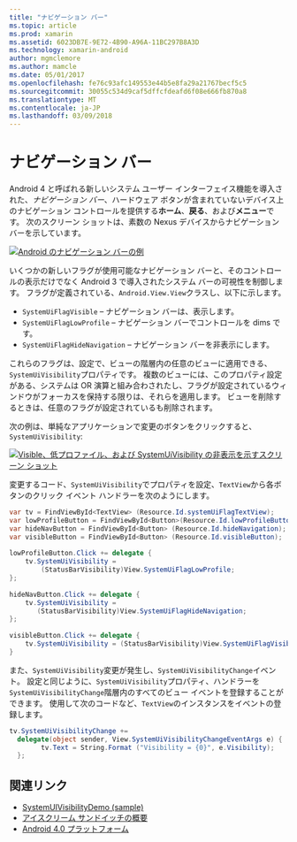 ```yaml
---
title: "ナビゲーション バー"
ms.topic: article
ms.prod: xamarin
ms.assetid: 6023DB7E-9E72-4B90-A96A-11BC297B8A3D
ms.technology: xamarin-android
author: mgmclemore
ms.author: mamcle
ms.date: 05/01/2017
ms.openlocfilehash: fe76c93afc149553e44b5e8fa29a21767becf5c5
ms.sourcegitcommit: 30055c534d9caf5dffcfdeafd6f08e666fb870a8
ms.translationtype: MT
ms.contentlocale: ja-JP
ms.lasthandoff: 03/09/2018
---
```

# <a name="navigation-bar"></a>ナビゲーション バー

Android 4 と呼ばれる新しいシステム ユーザー インターフェイス機能を導入された、*ナビゲーション バー*、ハードウェア ボタンが含まれていないデバイス上のナビゲーション コントロールを提供する**ホーム**、**戻る**、および**メニュー**です。
次のスクリーン ショットは、素数の Nexus デバイスからナビゲーション バーを示しています。

 [![Android のナビゲーション バーの例](navigation-bar-images/19-navbar.png)](navigation-bar-images/19-navbar.png#lightbox)

いくつかの新しいフラグが使用可能なナビゲーション バーと、そのコントロールの表示だけでなく Android 3 で導入されたシステム バーの可視性を制御します。 フラグが定義されている、`Android.View.View`クラスし、以下に示します。

-   `SystemUiFlagVisible` &ndash; ナビゲーション バーは、表示します。 
-   `SystemUiFlagLowProfile` &ndash; ナビゲーション バーでコントロールを dims です。 
-   `SystemUiFlagHideNavigation` &ndash; ナビゲーション バーを非表示にします。 


これらのフラグは、設定で、ビューの階層内の任意のビューに適用できる、`SystemUiVisibility`プロパティです。 複数のビューには、このプロパティ設定がある、システムは OR 演算と組み合わされたし、フラグが設定されているウィンドウがフォーカスを保持する限りは、それらを適用します。 ビューを削除するときは、任意のフラグが設定されているも削除されます。

次の例は、単純なアプリケーションで変更のボタンをクリックすると、 `SystemUiVisibility`:

 [![Visible、低プロファイル、および SystemUiVisibility の非表示を示すスクリーン ショット](navigation-bar-images/18-systemuivisibility.png)](navigation-bar-images/18-systemuivisibility.png#lightbox)

変更するコード、`SystemUiVisibility`でプロパティを設定、`TextView`から各ボタンのクリック イベント ハンドラーを次のようにします。

```csharp
var tv = FindViewById<TextView> (Resource.Id.systemUiFlagTextView);
var lowProfileButton = FindViewById<Button>(Resource.Id.lowProfileButton);
var hideNavButton = FindViewById<Button> (Resource.Id.hideNavigation);
var visibleButton = FindViewById<Button> (Resource.Id.visibleButton);
           
lowProfileButton.Click += delegate {
    tv.SystemUiVisibility =
        (StatusBarVisibility)View.SystemUiFlagLowProfile;
};
           
hideNavButton.Click += delegate {
    tv.SystemUiVisibility =
       (StatusBarVisibility)View.SystemUiFlagHideNavigation;        
};
           
visibleButton.Click += delegate {
    tv.SystemUiVisibility = (StatusBarVisibility)View.SystemUiFlagVisible;
}
```

また、`SystemUiVisibility`変更が発生し、`SystemUiVisibilityChange`イベント。 設定と同じように、`SystemUiVisibility`プロパティ、ハンドラーを`SystemUiVisibilityChange`階層内のすべてのビュー イベントを登録することができます。 使用して次のコードなど、`TextView`のインスタンスをイベントの登録します。

```csharp
tv.SystemUiVisibilityChange +=
  delegate(object sender, View.SystemUiVisibilityChangeEventArgs e) {
        tv.Text = String.Format ("Visibility = {0}", e.Visibility);
  };
```



## <a name="related-links"></a>関連リンク

- [SystemUIVisibilityDemo (sample)](https://developer.xamarin.com/samples/monodroid/SystemUIVisibilityDemo/)
- [アイスクリーム サンドイッチの概要](http://www.android.com/about/ice-cream-sandwich/)
- [Android 4.0 プラットフォーム](http://developer.android.com/sdk/android-4.0.html)
